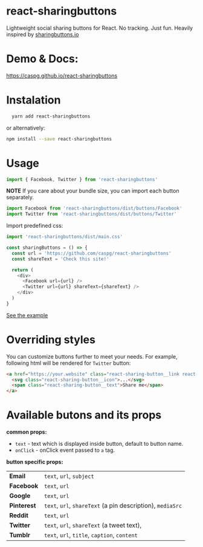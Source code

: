 # react-sharingbuttons

Lightweight social sharing buttons for React. No tracking. Just fun. Heavily inspired by [sharingbuttons.io](http://sharingbuttons.io)

# Demo & Docs:

https://caspg.github.io/react-sharingbuttons

# Instalation

```bash
  yarn add react-sharingbuttons
```

or alternatively:

```bash
npm install --save react-sharingbuttons
```

# Usage

```javascript
import { Facebook, Twitter } from 'react-sharingbuttons'
```

**NOTE**
If you care about your bundle size, you can import each button separately.

```javascript
import Facebook from 'react-sharingbuttons/dist/buttons/Facebook'
import Twitter from 'react-sharingbuttons/dist/buttons/Twitter'
```

Import predefined css:

```javascript
import 'react-sharingbuttons/dist/main.css'
```

```javascript
const sharingButtons = () => {
  const url = 'https://github.com/caspg/react-sharingbuttons'
  const shareText = 'Check this site!'

  return (
    <div>
      <Facebook url={url} />
      <Twitter url={url} shareText={shareText} />
    </div>
  )
}
```

[See the example](https://github.com/caspg/react-sharingbuttons/blob/master/www/components/SharingButtons.jsx#L15)

# Overriding styles

You can customize buttons further to meet your needs. For example, following html will be rendered for `Twitter` button:


```html
<a href="https://your.website" class="react-sharing-button__link react-sharing-button--twitter">
  <svg class="react-sharing-button__icon">...</svg>
  <span class="react-sharing-button__text">Share me</span>
</a>
```

# Available butons and its props

**common props:**

* `text` - text which is displayed inside button, default to button name.
* `onClick` - onClick event passed to `a` tag.

**button specific props:**


|               |                                                             |
|---------------|-------------------------------------------------------------|
| **Email**     | `text`, `url`, `subject`                                    |
| **Facebook**  | `text`, `url`                                               |
| **Google**    | `text`, `url`                                               |
| **Pinterest** | `text`, `url`, `shareText` (a pin description), `mediaSrc`  |
| **Reddit**    | `text`, `url`                                               |
| **Twitter**   | `text`, `url`, `shareText` (a tweet text),                  |
| **Tumblr**    | `text`, `url`, `title`, `caption`, `content`                |
